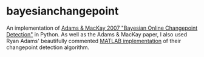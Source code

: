 bayesianchangepoint
===================

An implementation of [Adams &amp; MacKay 2007 "Bayesian Online Changepoint Detection"](http://arxiv.org/abs/0710.3742)
in Python.  As well as the Adams & MacKay paper, 
I also used Ryan Adams' beautifully commented 
[MATLAB implementation](http://www.inference.phy.cam.ac.uk/rpa23/changepoint.php) 
of their changepoint detection algorithm.
